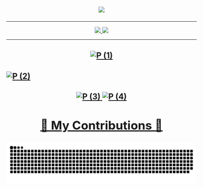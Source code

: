 
[//]: # (<h2 align="center">✨ It's nice to meet you here. ✨</h2>)

<h2 align="center">
    <img src="https://readme-typing-svg.herokuapp.com/?font=Righteous&size=35&center=true&vCenter=true&width=500&height=70&duration=4000&lines=✨+It's+nice+to+meet+you+here.+✨;" />
</h2>

***

<div align="center"> 
  <a href="mailto:marcin.chudy.office@gmail.com">
    <img src="https://img.shields.io/badge/Gmail-333333?style=for-the-badge&logo=gmail&logoColor=red" />
  </a>
  <a href="https://www.linkedin.com/in/marcin-chudy-67817b69/" target="_blank">
    <img src="https://img.shields.io/badge/LinkedIn-0077B5?style=for-the-badge&logo=linkedin&logoColor=white" target="_blank" />
  </a>
</div>

***



<h2 align="center"><a data-flickr-embed="true" href="https://www.flickr.com/photos/144424911@N02/53914041900/in/album-72177720319428108/" title="P (1)"><img src="https://live.staticflickr.com/65535/53914041900_70d53bfa77_z.jpg" width="640" height="125" alt="P (1)"/></a></h2>

<h2 align="left"><a data-flickr-embed="true" href="https://www.flickr.com/photos/144424911@N02/53914049505/in/album-72177720319428108/" title="P (2)"><img src="https://live.staticflickr.com/65535/53914049505_964f709f01_w.jpg" width="264" height="400" alt="P (2)"/></a></h2>

<h2 align="center"><a data-flickr-embed="true" href="https://www.flickr.com/photos/144424911@N02/53913327324/in/album-72177720319428108/"><img src="https://live.staticflickr.com/65535/53913327324_328cf79ee7_q.jpg" width="320" height="168" alt="P (3)"/>
<a data-flickr-embed="true" href="https://www.flickr.com/photos/144424911@N02/53912090042/in/album-72177720319428108/" title="P (4)"><img src="https://live.staticflickr.com/65535/53912090042_c5d3bb2fe3_n.jpg" width="320" height="164" alt="P (4)"/>
<h2 align="center>



<div align="center">
  <h2>🐍 My Contributions 🐍</h2>
  
  <img alt="snake eating my contributions" src="https://raw.githubusercontent.com/salesp07/salesp07/output/github-contribution-grid-snake.svg" />

<br/><br/><br/>
</div>



<!--
**itllsendamsg/itllsendamsg** is a ✨ _special_ ✨ repository because its `README.md` (this file) appears on your GitHub profile.

Here are some ideas to get you started:

- 🔭 I’m currently working on ...
- 🌱 I’m currently learning ...
- 👯 I’m looking to collaborate on ...
- 🤔 I’m looking for help with ...
- 💬 Ask me about ...
- 📫 How to reach me: ...
- 😄 Pronouns: ...
- ⚡ Fun fact: ...
-->
